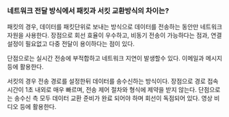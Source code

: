 ### 네트워크 전달 방식에서 패킷과 서킷 교환방식의 차이는?

패킷의 경우, 데이터를 패킷단위로 보내는 방식으로 데이터를 전송하는 동안만 네트워크 자원을 사용한다.
장점으로 회선 효율이 우수하고, 비동기 전송이 가능하다는 점과, 연결 설정이 필요없고 다중 전달이 용이하다는 점이 있다.

단점으로는 실시간 전송에 부적합하고 네트워크 지연이 발생할수 있다.
이메일과 메시지 등에 활용한다.

서킷의 경우 전송 경로를 설정한뒤 데이터를 송수신하는 방식이다.
장점으로 경로 접속시간이 1초 내외로 매우 빠르며, 전송 제어 절차와 형식에 제약을 받지 않는다.
단점으로는 송수신 측 모두 데이터 교환 준비가 완료 되어야 하며 회선이 독점되어 있다.
영상 비디오 등에 활용한다.